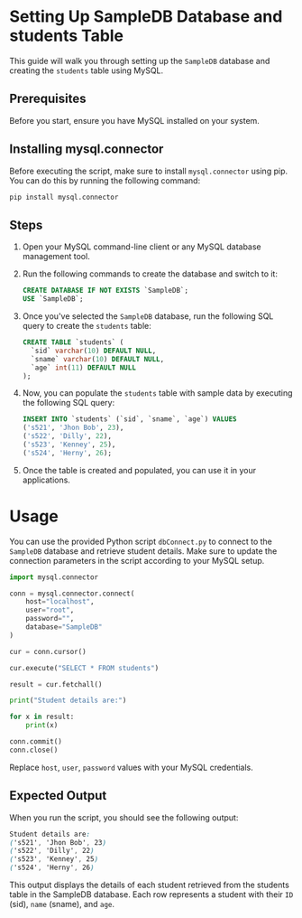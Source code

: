 # Setting Up SampleDB Database and students Table

This guide will walk you through setting up the `SampleDB` database and creating the `students` table using MySQL.

## Prerequisites

Before you start, ensure you have MySQL installed on your system.

## Installing mysql.connector

Before executing the script, make sure to install `mysql.connector` using pip. You can do this by running the following command:

```bash
pip install mysql.connector
```

## Steps

1. Open your MySQL command-line client or any MySQL database management tool.

2. Run the following commands to create the database and switch to it:

    ```sql
    CREATE DATABASE IF NOT EXISTS `SampleDB`;
    USE `SampleDB`;
    ```

3. Once you've selected the `SampleDB` database, run the following SQL query to create the `students` table:

    ```sql
    CREATE TABLE `students` (
      `sid` varchar(10) DEFAULT NULL,
      `sname` varchar(10) DEFAULT NULL,
      `age` int(11) DEFAULT NULL
    );
    ```

4. Now, you can populate the `students` table with sample data by executing the following SQL query:

    ```sql
    INSERT INTO `students` (`sid`, `sname`, `age`) VALUES
    ('s521', 'Jhon Bob', 23),
    ('s522', 'Dilly', 22),
    ('s523', 'Kenney', 25),
    ('s524', 'Herny', 26);
    ```

5. Once the table is created and populated, you can use it in your applications.

# Usage

You can use the provided Python script `dbConnect.py` to connect to the `SampleDB` database and retrieve student details. Make sure to update the connection parameters in the script according to your MySQL setup.

```python
import mysql.connector

conn = mysql.connector.connect(
    host="localhost",
    user="root",
    password="",
    database="SampleDB"
)

cur = conn.cursor()

cur.execute("SELECT * FROM students")

result = cur.fetchall()

print("Student details are:")

for x in result:
    print(x)

conn.commit()
conn.close()
```
Replace `host`, `user`, `password` values with your MySQL credentials.

## Expected Output
When you run the script, you should see the following output:

```css
Student details are:
('s521', 'Jhon Bob', 23)
('s522', 'Dilly', 22)
('s523', 'Kenney', 25)
('s524', 'Herny', 26)
```

This output displays the details of each student retrieved from the students table in the SampleDB database. Each row represents a student with their `ID` (sid), `name` (sname), and `age`.